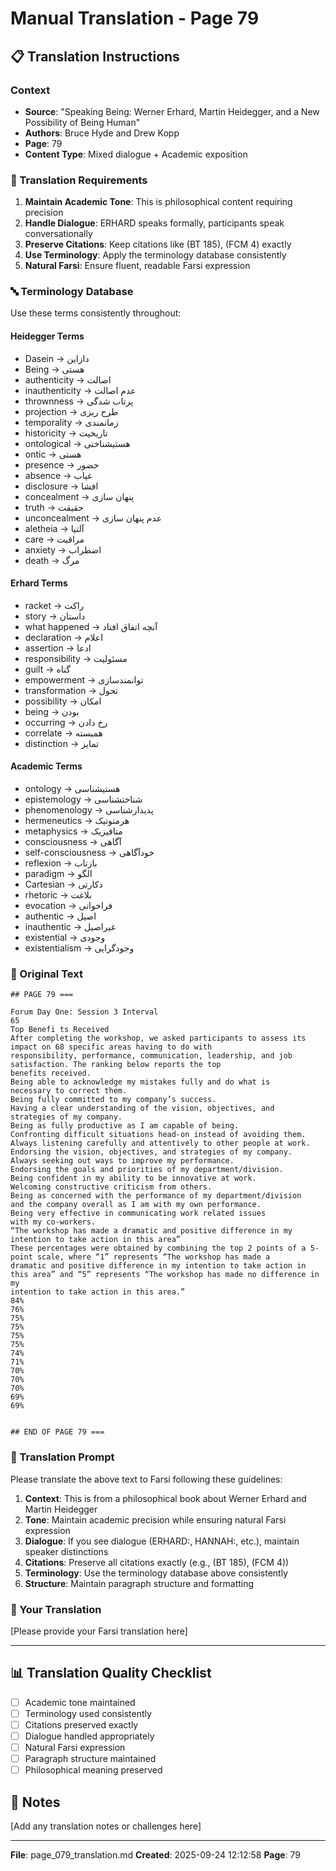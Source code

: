# Manual Translation - Page 79

## 📋 Translation Instructions

### Context
- **Source**: "Speaking Being: Werner Erhard, Martin Heidegger, and a New Possibility of Being Human"
- **Authors**: Bruce Hyde and Drew Kopp
- **Page**: 79
- **Content Type**: Mixed dialogue + Academic exposition

### 🎯 Translation Requirements

1. **Maintain Academic Tone**: This is philosophical content requiring precision
2. **Handle Dialogue**: ERHARD speaks formally, participants speak conversationally
3. **Preserve Citations**: Keep citations like (BT 185), (FCM 4) exactly
4. **Use Terminology**: Apply the terminology database consistently
5. **Natural Farsi**: Ensure fluent, readable Farsi expression

### 🔤 Terminology Database

Use these terms consistently throughout:

#### Heidegger Terms
- Dasein → دازاین
- Being → هستی
- authenticity → اصالت
- inauthenticity → عدم اصالت
- thrownness → پرتاب شدگی
- projection → طرح ریزی
- temporality → زمانمندی
- historicity → تاریخیت
- ontological → هستیشناختی
- ontic → هستی
- presence → حضور
- absence → غیاب
- disclosure → افشا
- concealment → پنهان سازی
- truth → حقیقت
- unconcealment → عدم پنهان سازی
- aletheia → آلتیا
- care → مراقبت
- anxiety → اضطراب
- death → مرگ

#### Erhard Terms
- racket → راکت
- story → داستان
- what happened → آنچه اتفاق افتاد
- declaration → اعلام
- assertion → ادعا
- responsibility → مسئولیت
- guilt → گناه
- empowerment → توانمندسازی
- transformation → تحول
- possibility → امکان
- being → بودن
- occurring → رخ دادن
- correlate → همبسته
- distinction → تمایز

#### Academic Terms
- ontology → هستیشناسی
- epistemology → شناختشناسی
- phenomenology → پدیدارشناسی
- hermeneutics → هرمنوتیک
- metaphysics → متافیزیک
- consciousness → آگاهی
- self-consciousness → خودآگاهی
- reflexion → بازتاب
- paradigm → الگو
- Cartesian → دکارتی
- rhetoric → بلاغت
- evocation → فراخوانی
- authentic → اصیل
- inauthentic → غیراصیل
- existential → وجودی
- existentialism → وجودگرایی


### 📝 Original Text

```
## PAGE 79 ===

Forum Day One: Session 3 Interval 
65
Top Benefi ts Received
After completing the workshop, we asked participants to assess its impact on 68 specific areas having to do with
responsibility, performance, communication, leadership, and job satisfaction. The ranking below reports the top
benefits received.
Being able to acknowledge my mistakes fully and do what is 
necessary to correct them.
Being fully committed to my company’s success.
Having a clear understanding of the vision, objectives, and
strategies of my company.
Being as fully productive as I am capable of being.
Confronting difficult situations head-on instead of avoiding them.
Always listening carefully and attentively to other people at work.
Endorsing the vision, objectives, and strategies of my company.
Always seeking out ways to improve my performance.
Endorsing the goals and priorities of my department/division.
Being confident in my ability to be innovative at work.
Welcoming constructive criticism from others.
Being as concerned with the performance of my department/division
and the company overall as I am with my own performance.
Being very effective in communicating work related issues
with my co-workers.
“The workshop has made a dramatic and positive difference in my intention to take action in this area”
These percentages were obtained by combining the top 2 points of a 5-point scale, where “1” represents “The workshop has made a
dramatic and positive difference in my intention to take action in this area” and “5” represents “The workshop has made no difference in my
intention to take action in this area.”
84%
76%
75%
75%
75%
75%
74%
71%
70%
70%
70%
69%
69%


## END OF PAGE 79 ===
```

### 🤖 Translation Prompt

Please translate the above text to Farsi following these guidelines:

1. **Context**: This is from a philosophical book about Werner Erhard and Martin Heidegger
2. **Tone**: Maintain academic precision while ensuring natural Farsi expression
3. **Dialogue**: If you see dialogue (ERHARD:, HANNAH:, etc.), maintain speaker distinctions
4. **Citations**: Preserve all citations exactly (e.g., (BT 185), (FCM 4))
5. **Terminology**: Use the terminology database above consistently
6. **Structure**: Maintain paragraph structure and formatting

### 📄 Your Translation

[Please provide your Farsi translation here]

---

## 📊 Translation Quality Checklist

- [ ] Academic tone maintained
- [ ] Terminology used consistently
- [ ] Citations preserved exactly
- [ ] Dialogue handled appropriately
- [ ] Natural Farsi expression
- [ ] Paragraph structure maintained
- [ ] Philosophical meaning preserved

## 📝 Notes

[Add any translation notes or challenges here]

---

**File**: page_079_translation.md
**Created**: 2025-09-24 12:12:58
**Page**: 79
